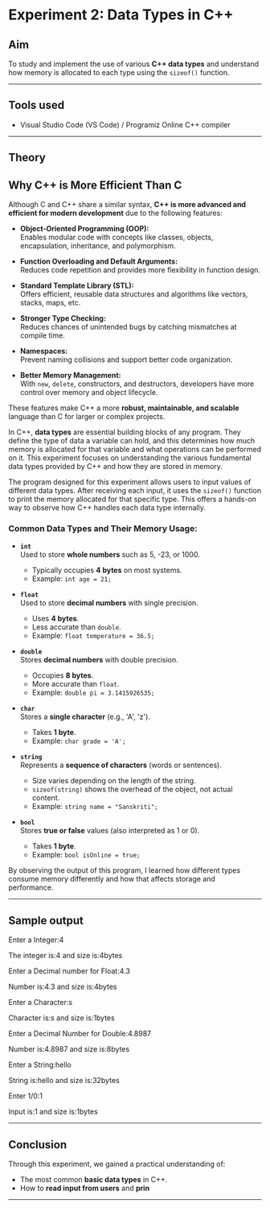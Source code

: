 # Experiment 2: Data Types in C++

## Aim
To study and implement the use of various **C++ data types** and understand how memory is allocated to each type using the `sizeof()` function.

---

## Tools used
- Visual Studio Code (VS Code) / Programiz Online C++ compiler

---

## Theory

## Why C++ is More Efficient Than C

Although C and C++ share a similar syntax, **C++ is more advanced and efficient for modern development** due to the following features:

- **Object-Oriented Programming (OOP):**  
  Enables modular code with concepts like classes, objects, encapsulation, inheritance, and polymorphism.

- **Function Overloading and Default Arguments:**  
  Reduces code repetition and provides more flexibility in function design.

- **Standard Template Library (STL):**  
  Offers efficient, reusable data structures and algorithms like vectors, stacks, maps, etc.

- **Stronger Type Checking:**  
  Reduces chances of unintended bugs by catching mismatches at compile time.

- **Namespaces:**  
  Prevent naming collisions and support better code organization.

- **Better Memory Management:**  
  With `new`, `delete`, constructors, and destructors, developers have more control over memory and object lifecycle.

These features make C++ a more **robust, maintainable, and scalable** language than C for larger or complex projects.


In C++, **data types** are essential building blocks of any program. They define the type of data a variable can hold, and this determines how much memory is allocated for that variable and what operations can be performed on it. This experiment focuses on understanding the various fundamental data types provided by C++ and how they are stored in memory.

The program designed for this experiment allows users to input values of different data types. After receiving each input, it uses the `sizeof()` function to print the memory allocated for that specific type. This offers a hands-on way to observe how C++ handles each data type internally.

### Common Data Types and Their Memory Usage:

- **`int`**  
  Used to store **whole numbers** such as 5, -23, or 1000.  
  - Typically occupies **4 bytes** on most systems.
  - Example: `int age = 21;`

- **`float`**  
  Used to store **decimal numbers** with single precision.  
  - Uses **4 bytes**.
  - Less accurate than `double`.
  - Example: `float temperature = 36.5;`

- **`double`**  
  Stores **decimal numbers** with double precision.  
  - Occupies **8 bytes**.
  - More accurate than `float`.
  - Example: `double pi = 3.1415926535;`

- **`char`**  
  Stores a **single character** (e.g., 'A', 'z').  
  - Takes **1 byte**.
  - Example: `char grade = 'A';`

- **`string`**  
  Represents a **sequence of characters** (words or sentences).  
  - Size varies depending on the length of the string.
  - `sizeof(string)` shows the overhead of the object, not actual content.
  - Example: `string name = "Sanskriti";`

- **`bool`**  
  Stores **true or false** values (also interpreted as 1 or 0).  
  - Takes **1 byte**.
  - Example: `bool isOnline = true;`

By observing the output of this program, I learned how different types consume memory differently and how that affects storage and performance.

---

## Sample output

Enter a Integer:4

The integer is:4 and size is:4bytes

Enter a Decimal number for Float:4.3

Number is:4.3 and size is:4bytes

Enter a Character:s

Character is:s and size is:1bytes

Enter a Decimal Number for Double:4.8987

Number is:4.8987 and size is:8bytes

Enter a String:hello

String is:hello and size is:32bytes

Enter 1/0:1

Input is:1 and size is:1bytes

---

## Conclusion

Through this experiment, we gained a practical understanding of:

- The most common **basic data types** in C++.
- How to **read input from users** and **prin**

---
